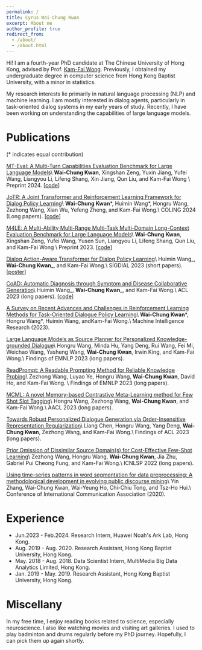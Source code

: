 ```yaml
---
permalink: /
title: Cyrus Wai-Chung Kwan
excerpt: About me
author_profile: true
redirect_from:
  - /about/
  - /about.html
---
```


Hi! I am a fourth-year PhD candidate at The Chinese University of Hong Kong, advised by Prof. [Kam-Fai Wong](https://www.se.cuhk.edu.hk/people/academic-staff/prof-wong-kam-fai/). Previously, I obtained my undergraduate degree in computer science from Hong Kong Baptist University, with a minor in statistics.

My research interests lie primarily in natural language processing (NLP) and machine learning. I am mostly interested in dialog agents, particularly in task-oriented dialog systems in my early years of study. Recently, I have been working on understanding the capabilities of large language models.

# Publications

(* indicates equal contribution)

[MT-Eval: A Multi-Turn Capabilities Evaluation Benchmark for Large Language Models](https://arxiv.org/abs/2401.16745)\ **Wai-Chung Kwan**, Xingshan Zeng, Yuxin Jiang, Yufei Wang, Liangyou Li, Lifeng Shang, Xin Jiang, Qun Liu, and Kam-Fai Wong \ Preprint 2024\. [[code](https://github.com/KwanWaiChung/MT-Eval)]

[JoTR: A Joint Transformer and Reinforcement Learning Framework for Dialog Policy Learning](https://arxiv.org/abs/2309.00230)\ **Wai-Chung Kwan***, Huimin Wang*, Hongru Wang, Zezhong Wang, Xian Wu, Yefeng Zheng, and Kam-Fai Wong.\ COLING 2024 (Long papers). [[code](https://github.com/KwanWaiChung/JoTR)]

[M4LE: A Multi-Ability Multi-Range Multi-Task Multi-Domain Long-Context Evaluation Benchmark for Large Language Models](https://arxiv.org/abs/2310.19240)\ **Wai-Chung Kwan**, Xingshan Zeng, Yufei Wang, Yusen Sun, Liangyou Li, Lifeng Shang, Qun Liu, and Kam-Fai Wong \ Preprint 2023\. [[code](https://github.com/KwanWaiChung/M4LE)]

[Dialog Action-Aware Transformer for Dialog Policy Learning](https://arxiv.org/abs/2309.02240)\ Huimin Wang_, **Wai-Chung Kwan**_, and Kam-Fai Wong.\ SIGDIAL 2023 (short papers). [[poster](files/DaTrans_Poster.pdf)]

[CoAD: Automatic Diagnosis through Symptom and Disease Collaborative Generation](https://arxiv.org/pdf/2307.08290.pdf)\ Huimin Wang_, **Wai-Chung Kwan**_, and Kam-Fai Wong.\ ACL 2023 (long papers). [[code](https://github.com/KwanWaiChung/coad)]

[A Survey on Recent Advances and Challenges in Reinforcement Learning Methods for Task-Oriented Dialogue Policy Learning](https://arxiv.org/abs/2202.13675)\ **Wai-Chung Kwan***, Hongru Wang*, Huimin Wang, andKam-Fai Wong.\ Machine Intelligence Research (2023).

[Large Language Models as Source Planner for Personalized Knowledge-grounded Dialogue](https://arxiv.org/abs/2310.08840)\ Hongru Wang, Minda Hu, Yang Deng, Rui Wang, Fei Mi, Weichao Wang, Yasheng Wang, **Wai-Chung Kwan**, Irwin King, and Kam-Fai Wong.\ Findings of EMNLP 2023 (long papers).

[ReadPrompt: A Readable Prompting Method for Reliable Knowledge Probing](https://aclanthology.org/2023.findings-emnlp.501/)\ Zezhong Wang, Luyao Ye, Hongru Wang, **Wai-Chung Kwan**, David Ho, and Kam-Fai Wong. \ Findings of EMNLP 2023 (long papers).

[MCML: A novel Memory-based Contrastive Meta-Learning method for Few Shot Slot Tagging](https://arxiv.org/abs/2108.11635)\ Hongru Wang, Zezhong Wang, **Wai-Chung Kwan**, and Kam-Fai Wong.\ AACL 2023 (long papers).

[Towards Robust Personalized Dialogue Generation via Order-Insensitive Representation Regularization](https://arxiv.org/abs/2305.12782)\ Liang Chen, Hongru Wang, Yang Deng, **Wai-Chung Kwan**, Zezhong Wang, and Kam-Fai Wong.\ Findings of ACL 2023 (long papers).

[Prior Omission of Dissimilar Source Domain(s) for Cost-Effective Few-Shot Learning](https://arxiv.org/pdf/2109.05234.pdf)\ Zezhong Wang, Hongru Wang, **Wai-Chung Kwan**, Jia Zhu, Gabriel Pui Cheong Fung, and Kam-Fai Wong.\ ICNLSP 2022 (long papers).

[Using time-series patterns in word segmentation for data preprocessing: A methodological development in evolving public discourse mining]()\ Yin Zhang, Wai-Chung Kwan, Wai-Yeung Ho, Chi-Chiu Tong, and Tsz-Ho Hui.\ Conference of International Communication Association (2020).

# Experience

- Jun.2023 - Feb.2024\. Research Intern, Huawei Noah's Ark Lab, Hong Kong.
- Aug. 2019 - Aug. 2020\. Research Assistant, Hong Kong Baptist University, Hong Kong.
- May. 2018 - Aug. 2018\. Data Scientist Intern, MultiMedia Big Data Analytics Limited, Hong Kong.
- Jan. 2019 - May. 2019\. Research Assistant, Hong Kong Baptist University, Hong Kong.

# Miscellany

In my free time, I enjoy reading books related to science, especially neuroscience. I also like watching movies and visiting art galleries. I used to play badminton and drums regularly before my PhD journey. Hopefully, I can pick them up again shortly.
